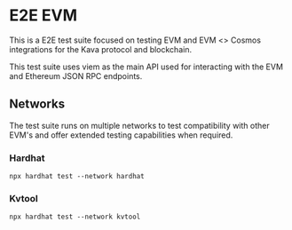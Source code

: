 # E2E EVM

This is a E2E test suite focused on testing EVM and EVM <> Cosmos integrations for the Kava protocol and blockchain.

This test suite uses viem as the main API used for interacting with the EVM and Ethereum JSON RPC endpoints.

## Networks

The test suite runs on multiple networks to test compatibility with other EVM's and offer extended testing capabilities when required.

### Hardhat

```
npx hardhat test --network hardhat
```

### Kvtool

```
npx hardhat test --network kvtool
```
